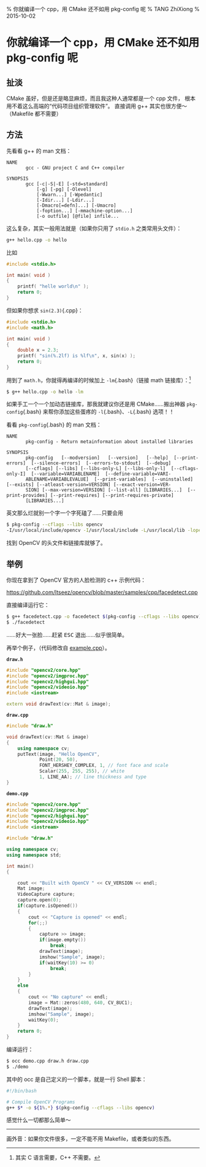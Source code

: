 % 你就编译一个 cpp，用 CMake 还不如用 pkg-config 呢
% TANG ZhiXiong
% 2015-10-02

你就编译一个 cpp，用 CMake 还不如用 pkg-config 呢
=================================================

扯淡
----

CMake 虽好，但是还是略显麻烦，而且我这种人通常都是一个 cpp 文件，
根本用不着这么高端的“代码项目组织管理软件”。
直接调用 g++ 其实也很方便～（Makefile 都不需要）

方法
----

先看看 g++ 的 man 文档：

```plain
NAME
       gcc - GNU project C and C++ compiler

SYNOPSIS
       gcc [-c|-S|-E] [-std=standard]
           [-g] [-pg] [-Olevel]
           [-Wwarn...] [-Wpedantic]
           [-Idir...] [-Ldir...]
           [-Dmacro[=defn]...] [-Umacro]
           [-foption...] [-mmachine-option...]
           [-o outfile] [@file] infile...
```

这么复杂，其实一般用法就是（如果你只用了 `stdio.h` 之类常用头文件）：

```bash
g++ hello.cpp -o hello
```

比如

```cpp
#include <stdio.h>

int main( void )
{
    printf( "helle world\n" );
    return 0;
}
```

但如果你想求 `sin(2.3)`{.cpp}：

```cpp
#include <stdio.h>
#include <math.h>

int main( void )
{
    double x = 2.3;
    printf( "sin(%.2lf) is %lf\n", x, sin(x) );
    return 0;
}
```

用到了 `math.h`，你就得再编译的时候加上 `-lm`{.bash}（链接 math 链接库）：[^lm]

```bash
$ g++ hello.cpp -o hello -lm
```

[^lm]: 其实 C 语言需要，C++ 不需要。

如果手工一个一个加动态链接库，那我就建议你还是用 CMake……搬出神器 `pkg-config`{.bash} 来帮你添加这些蛋疼的 `-l`{.bash}、`-L`{.bash} 选项！！

看看 `pkg-config`{.bash} 的 man 文档：

```plain
NAME
       pkg-config - Return metainformation about installed libraries

SYNOPSIS
       pkg-config   [--modversion]   [--version]   [--help]  [--print-errors]  [--silence-errors]  [--errors-to-stdout]  [--debug]
       [--cflags] [--libs] [--libs-only-L] [--libs-only-l]  [--cflags-only-I]  [--variable=VARIABLENAME]  [--define-variable=VARI‐
       ABLENAME=VARIABLEVALUE]  [--print-variables]  [--uninstalled]  [--exists] [--atleast-version=VERSION] [--exact-version=VER‐
       SION] [--max-version=VERSION] [--list-all] [LIBRARIES...]  [--print-provides] [--print-requires] [--print-requires-private]
       [LIBRARIES...]
```

英文那么烂就别一个字一个字死磕了……只要会用

```bash
$ pkg-config --cflags --libs opencv
-I/usr/local/include/opencv -I/usr/local/include -L/usr/local/lib -lopencv_shape -lopencv_stitching -lopencv_objdetect -lopencv_superres -lopencv_videostab -lopencv_calib3d -lopencv_features2d -lopencv_highgui -lopencv_videoio -lopencv_imgcodecs -lopencv_video -lopencv_photo -lopencv_ml -lopencv_imgproc -lopencv_flann -lopencv_core -lopencv_hal
```

找到 OpenCV 的头文件和链接库就够了。

举例
----

你现在拿到了 OpenCV 官方的人脸检测的 c++ 示例代码：

<https://github.com/Itseez/opencv/blob/master/samples/cpp/facedetect.cpp>

直接编译运行它：

```bash
$ g++ facedetect.cpp -o facedetect $(pkg-config --cflags --libs opencv)
$ ./facedetect
```

……好大一张脸……赶紧 <kbd>ESC</kbd> 退出……似乎很简单。

再举个例子，（代码修改自 [example.cpp](https://github.com/Itseez/opencv/blob/master/samples/cpp/example_cmake/example.cpp)）。

**`draw.h`**

```cpp
#include "opencv2/core.hpp"
#include "opencv2/imgproc.hpp"
#include "opencv2/highgui.hpp"
#include "opencv2/videoio.hpp"
#include <iostream>

extern void drawText(cv::Mat & image);
```

**`draw.cpp`**

```cpp
#include "draw.h"

void drawText(cv::Mat & image)
{
    using namespace cv;
    putText(image, "Hello OpenCV",
            Point(20, 50),
            FONT_HERSHEY_COMPLEX, 1, // font face and scale
            Scalar(255, 255, 255), // white
            1, LINE_AA); // line thickness and type
}
```

**`demo.cpp`**

```cpp
#include "opencv2/core.hpp"
#include "opencv2/imgproc.hpp"
#include "opencv2/highgui.hpp"
#include "opencv2/videoio.hpp"
#include <iostream>

#include "draw.h"

using namespace cv;
using namespace std;

int main()
{

    cout << "Built with OpenCV " << CV_VERSION << endl;
    Mat image;
    VideoCapture capture;
    capture.open(0);
    if(capture.isOpened())
    {
        cout << "Capture is opened" << endl;
        for(;;)
        {
            capture >> image;
            if(image.empty())
                break;
            drawText(image);
            imshow("Sample", image);
            if(waitKey(10) >= 0)
                break;
        }
    }
    else
    {
        cout << "No capture" << endl;
        image = Mat::zeros(480, 640, CV_8UC1);
        drawText(image);
        imshow("Sample", image);
        waitKey(0);
    }
    return 0;
}
```

编译运行：

```bash
$ occ demo.cpp draw.h draw.cpp
$ ./demo
```

其中的 occ 是自己定义的一个脚本，就是一行 Shell 脚本：

```bash
#!/bin/bash

# Compile OpenCV Programs
g++ $* -o ${1%.*} $(pkg-config --cflags --libs opencv)
```

感觉什么一切都那么简单～

---

画外音：如果你文件很多，一定不能不用 Makefile，或者类似的东西。